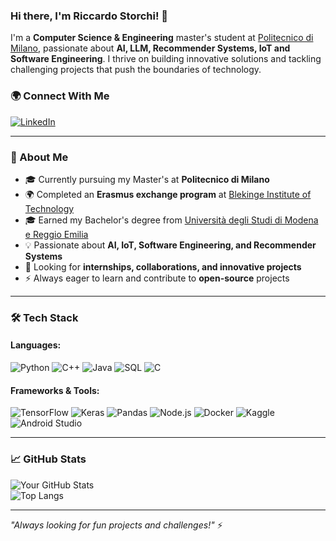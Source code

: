 ### Hi there, I'm Riccardo Storchi! 👋  

I'm a **Computer Science & Engineering** master's student at [Politecnico di Milano](https://www.polimi.it/), passionate about **AI, LLM, Recommender Systems, IoT and Software Engineering**. I thrive on building innovative solutions and tackling challenging projects that push the boundaries of technology.  


### 🌍 Connect With Me  
[![LinkedIn](https://img.shields.io/badge/LinkedIn-0A66C2?style=for-the-badge&logo=linkedin&logoColor=white)](https://www.linkedin.com/in/riccardostorchi/) 

---

### 🚀 About Me  
- 🎓 Currently pursuing my Master's at **Politecnico di Milano**
- 🌍 Completed an **Erasmus exchange program** at [Blekinge Institute of Technology](https://www.bth.se/eng/)
- 🎓 Earned my Bachelor's degree from [Università degli Studi di Modena e Reggio Emilia](https://www.ingmo.unimore.it/)
- 💡 Passionate about **AI, IoT, Software Engineering, and Recommender Systems**  
- 💼 Looking for **internships, collaborations, and innovative projects**  
- ⚡ Always eager to learn and contribute to **open-source** projects  

---

### 🛠️ Tech Stack  

#### Languages:
![Python](https://img.shields.io/badge/Python-3776AB?style=for-the-badge&logo=python&logoColor=white)
![C++](https://img.shields.io/badge/C%2B%2B-00599C?style=for-the-badge&logo=c%2B%2B&logoColor=white)
![Java](https://img.shields.io/badge/Java-ED8B00?style=for-the-badge&logo=java&logoColor=white)
![SQL](https://img.shields.io/badge/SQL-4479A1?style=for-the-badge&logo=postgresql&logoColor=white)
![C](https://img.shields.io/badge/C-00599C?style=for-the-badge&logo=c&logoColor=white)

#### Frameworks & Tools:
![TensorFlow](https://img.shields.io/badge/TensorFlow-FF6F00?style=for-the-badge&logo=tensorflow&logoColor=white)
![Keras](https://img.shields.io/badge/Keras-D00000?style=for-the-badge&logo=keras&logoColor=white)
![Pandas](https://img.shields.io/badge/Pandas-150458?style=for-the-badge&logo=pandas&logoColor=white)
![Node.js](https://img.shields.io/badge/Node.js-339933?style=for-the-badge&logo=nodedotjs&logoColor=white)
![Docker](https://img.shields.io/badge/Docker-2496ED?style=for-the-badge&logo=docker&logoColor=white)
![Kaggle](https://img.shields.io/badge/Kaggle-20BEFF?style=for-the-badge&logo=kaggle&logoColor=white)
![Android Studio](https://img.shields.io/badge/Android%20Studio-3DDC84?style=for-the-badge&logo=android-studio&logoColor=white)


---

### 📈 GitHub Stats  
![Your GitHub Stats](https://github-readme-stats.vercel.app/api?username=Riccardo998&show_icons=true&theme=radical)  
![Top Langs](https://github-readme-stats.vercel.app/api/top-langs/?username=Riccardo998&layout=compact&theme=radical)  

---




_"Always looking for fun projects and challenges!"_ ⚡

